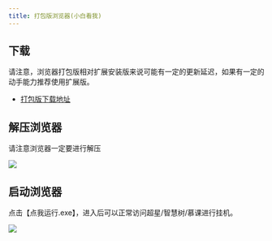```yaml
---
title: 打包版浏览器(小白看我)
---
```


## 下载

请注意，浏览器打包版相对扩展安装版来说可能有一定的更新延迟，如果有一定的动手能力推荐使用扩展版。

- [打包版下载地址](http://cdn.forestpolice.org/res/%E7%BD%91%E8%AF%BE%E5%B0%8F%E5%B7%A5%E5%85%B7V2.5.0.zip)

## 解压浏览器

请注意浏览器一定要进行解压

![](/img/unzip.png)

## 启动浏览器

点击【点我运行.exe】，进入后可以正常访问超星/智慧树/慕课进行挂机。

![](/img/entry2.png)


